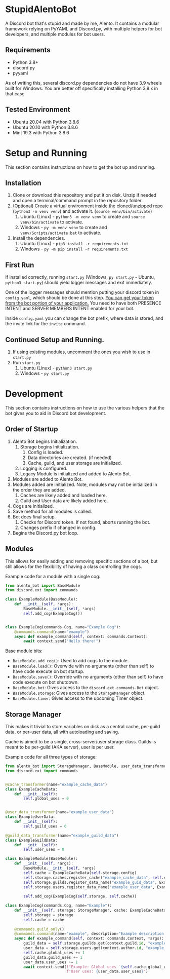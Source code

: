 # StupidAlentoBot
A Discord bot that's stupid and made by me, Alento. It contains a modular framework relying on PyYAML and Discord.py, with 
multiple helpers for bot developers, and multiple modules for bot users.

## Requirements
* Python 3.8+
* discord.py
* pyyaml

As of writing this, several discord.py dependencies do not have 3.9 wheels built for Windows. You are better off 
specifically installing Python 3.8.x in that case

## Tested Environment
* Ubuntu 20.04 with Python 3.8.6
* Ubuntu 20.10 with Python 3.8.6
* Mint 19.3 with Python 3.8.6

# Setup and Running
This section contains instructions on how to get the bot up and running.
## Installation
1) Clone or download this repository and put it on disk. Unzip if needed and open a terminal/command prompt in the 
repository folder.
2) (Optional) Create a virtual environment inside the cloned/unzipped repo (`python3 -m venv venv`) and activate it. 
(`source venv/bin/activate`)
    1) Ubuntu (Linux) - `python3 -m venv venv` to create and `source venv/bin/activate` to activate.
    2) Windows - `py -m venv venv` to create and `venv/Scripts/activate.bat` to activate.
3) Install the dependencies. 
    1) Ubuntu (Linux) - `pip3 install -r requirements.txt`
    2) Windows - `py -m pip install -r requirements.txt`
    
## First Run
If installed correctly, running `start.py` (Windows, `py start.py` - Ubuntu, `python3 start.py`) should yield logger 
messages and exit immediately.

One of the logger messages should mention putting your discord token in `config.yaml`, which should be done at this 
step. [You can get your token from the bot portion of your application.](https://discord.com/developers/applications) 
You need to have both PRESENCE INTENT and SERVER MEMBERS INTENT enabled for your bot.

Inside `config.yaml` you can change the bot prefix, where data is stored, and the invite link for the `invite` command.

## Continued Setup and Running.
1) If using existing modules, uncomment the ones you wish to use in `start.py`
2) Run `start.py`
    1) Ubuntu (Linux) - `python3 start.py`
    2) Windows - `py start.py`

# Development
This section contains instructions on how to use the various helpers that the bot gives you to aid in Discord bot development.
## Order of Startup
1) Alento Bot begins Initialization.
    1) Storage begins Initialization.
        1) Config is loaded.
        2) Data directories are created. (if needed)
        3) Cache, guild, and user storage are initialized.
    2) Logging is configured.
    3) Legacy Module is initialized and added to Alento Bot.
2) Modules are added to Alento Bot.
3) Modules added are initialized. Note, modules may not be initialized in the order they are added.
    1) Caches are likely added and loaded here.
    2) Guild and User data are likely added here.
4) Cogs are initialized.
5) Save method for all modules is called.
6) Bot does final setup.
    1) Checks for Discord token. If not found, aborts running the bot.
    2) Changes prefix if changed in config.
7) Begins the Discord.py bot loop.
## Modules
This allows for easily adding and removing specific sections of a bot, but still allows for the flexibility of having a 
class controlling the cogs.

Example code for a module with a single cog:
```python
from alento_bot import BaseModule
from discord.ext import commands

class ExampleModule(BaseModule):
    def __init__(self, *args):
        BaseModule.__init__(self, *args)
        self.add_cog(ExampleCog())


class ExampleCog(commands.Cog, name="Example Cog"):
    @commands.command(name="example")
    async def example_command(self, context: commands.Context):
        await context.send("Hello there!")
```
Base module bits:
* `BaseModule.add_cog()`: Used to add cogs to the module.
* `BaseModule.load()`: Overwide with no arguments (other than self) to have code execute on bot startup.
* `BaseModule.save()`: Override with no arguments (other than self) to have code execute on bot shutdown.
* `BaseModule.bot`: Gives access to the `discord.ext.commands.Bot` object.
* `BaseModule.storage`: Gives access to the `StorageManager` object.
* `BaseModule.timer`: Gives access to the upcoming Timer object.


## Storage Manager
This makes it trivial to store variables on disk as a central cache, per-guild data, or per-user data, all with autoloading
and saving.

Cache is aimed to be a single, cross-server/user storage class. Guilds is meant to be per-guild (AKA server), user is 
per user.

Example code for all three types of storage:
```python
from alento_bot import StorageManager, BaseModule, user_data_transformer, guild_data_transformer, cache_transformer
from discord.ext import commands


@cache_transformer(name="example_cache_data")
class ExampleCacheData:
    def __init__(self):
        self.global_uses = 0


@user_data_transformer(name="example_user_data")
class ExampleUserData:
    def __init__(self):
        self.guild_uses = 0

@guild_data_transformer(name="example_guild_data")
class ExampleGuildData:
    def __init__(self):
        self.user_uses = 0

class ExampleModule(BaseModule):
    def __init__(self, *args):
        BaseModule.__init__(self, *args)
        self.cache = ExampleCacheData(self.storage.config)
        self.storage.caches.register_cache("example_cache_data", self.cache)
        self.storage.guilds.register_data_name("example_guid_data", ExampleGuildData)
        self.storage.users.register_data_name("example_user_data", ExampleUserData)
        
        self.add_cog(ExampleCog(self.storage, self.cache))

class ExampleCog(commands.Cog, name="Example"):
    def __init__(self, storage: StorageManager, cache: ExampleCacheData):
        self.storage = storage
        self.cache = cache
    
    @commands.guild_only()
    @commands.command(name="example", description="Example description text.", brief="Example brief text.")
    async def example_command(self, context: commands.Context, *args):
        guild_data = self.storage.guilds.get(context.guild.id, "example_guild_data")
        user_data = self.storage.users.get(context.author.id, "example_user_data")
        self.cache.global_uses += 1
        guild_data.guild_uses += 1
        user_data.user_uses += 1
        await context.send(f"Example: Global uses `{self.cache.global_uses}`, Server uses {guild_data.guild_uses}, "
                           f"User uses: {user_data.user_uses}")
```
